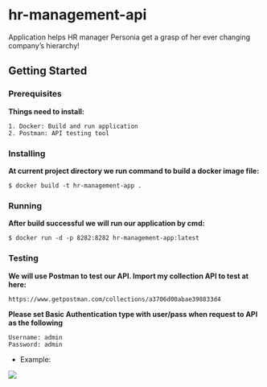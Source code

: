 # hr-management-api

Application helps HR manager Personia get a grasp of her ever changing company’s hierarchy!

## Getting Started 

### Prerequisites

**Things need to install:**
```
1. Docker: Build and run application 
2. Postman: API testing tool
```

### Installing

**At current project directory we run command to build a docker image file:**
```
$ docker build -t hr-management-app .
```

### Running

**After build successful we will run our application by cmd:**
```
$ docker run -d -p 8282:8282 hr-management-app:latest
```

### Testing

**We will use Postman to test our API. Import my collection API to test at here:**

```
https://www.getpostman.com/collections/a3706d00abae398833d4
```

**Please set Basic Authentication type with user/pass when request to API as the following**

```
Username: admin
Password: admin 
```

- Example:

![](https://i.imgur.com/eCFwLtO.png)